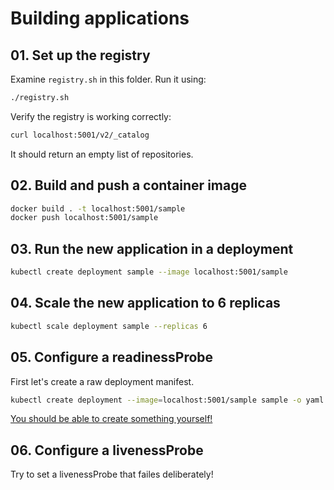 # Building applications

## 01. Set up the registry

Examine `registry.sh` in this folder. Run it using:

```bash
./registry.sh
``` 

Verify the registry is working correctly:

```bash
curl localhost:5001/v2/_catalog
```

It should return an empty list of repositories.

## 02. Build and push a container image

```bash
docker build . -t localhost:5001/sample
docker push localhost:5001/sample
```

## 03. Run the new application in a deployment

```bash
kubectl create deployment sample --image localhost:5001/sample
```

## 04. Scale the new application to 6 replicas

```bash
kubectl scale deployment sample --replicas 6
```

## 05. Configure a readinessProbe

First let's create a raw deployment manifest.

```bash
kubectl create deployment --image=localhost:5001/sample sample -o yaml --dry-run=client > sample.yaml
```

[You should be able to create something yourself!](https://kubernetes.io/docs/tasks/configure-pod-container/configure-liveness-readiness-startup-probes/#configure-probes)

## 06. Configure a livenessProbe

Try to set a livenessProbe that failes deliberately!
